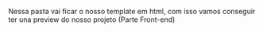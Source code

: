 Nessa pasta vai ficar o nosso template em html, com isso vamos conseguir ter una preview do nosso projeto (Parte Front-end)
